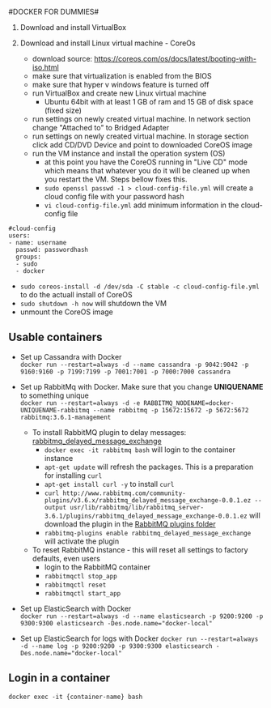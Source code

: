 #DOCKER FOR DUMMIES#

1. Download and install VirtualBox
	
2. Download and install Linux virtual machine - CoreOs
    - download source: https://coreos.com/os/docs/latest/booting-with-iso.html
    - make sure that virtualization is enabled from the BIOS
    - make sure that hyper v windows feature is turned off
    - run VirtualBox and create new Linux virtual machine
        + Ubuntu 64bit with at least 1 GB of ram and 15 GB of disk space (fixed size)
    - run settings on newly created virtual machine. In network section change "Attached to" to Bridged Adapter
    - run settings on newly created virtual machine. In storage section click add CD/DVD Device and point to downloaded CoreOS image
    - run the VM instance and install the operation system (OS)
        + at this point you have the CoreOS running in "Live CD" mode which means that whatever you do it will be cleaned up when you restart the VM. Steps bellow fixes this.
        + `sudo openssl passwd -1 > cloud-config-file.yml` will create a cloud config file with your password hash
        + `vi cloud-config-file.yml` add minimum information in the cloud-config file
```
#cloud-config
users:
- name: username
  passwd: passwordhash
  groups:
  - sudo
  - docker
```
- `sudo coreos-install -d /dev/sda -C stable -c cloud-config-file.yml` to do the actuall install of CoreOS
- `sudo shutdown -h now` will shutdown the VM
- unmount the CoreOS image

Usable containers
-----------------
- Set up Cassandra with Docker  
`docker run --restart=always -d --name cassandra -p 9042:9042 -p 9160:9160 -p 7199:7199 -p 7001:7001 -p 7000:7000 cassandra`

- Set up RabbitMq with Docker. Make sure that you change **UNIQUENAME** to something unique  
`docker run --restart=always -d -e RABBITMQ_NODENAME=docker-UNIQUENAME-rabbitmq --name rabbitmq -p 15672:15672 -p 5672:5672 rabbitmq:3.6.1-management`
  - To install RabbitMQ plugin to delay messages: [rabbitmq_delayed_message_exchange](http://www.rabbitmq.com/community-plugins.html)
    - `docker exec -it rabbitmq bash` will login to the container instance
    - `apt-get update` will refresh the packages. This is a preparation for installing `curl`
    - `apt-get install curl -y` to install `curl`
    - `curl http://www.rabbitmq.com/community-plugins/v3.6.x/rabbitmq_delayed_message_exchange-0.0.1.ez --output usr/lib/rabbitmq/lib/rabbitmq_server-3.6.1/plugins/rabbitmq_delayed_message_exchange-0.0.1.ez` will download the plugin in the [RabbitMQ plugins folder](https://www.rabbitmq.com/installing-plugins.html)
    - `rabbitmq-plugins enable rabbitmq_delayed_message_exchange` will activate the plugin
  - To reset RabbitMQ instance - this will reset all settings to factory defaults, even users
    - login to the RabbitMQ container
    - `rabbitmqctl stop_app`
    - `rabbitmqctl reset`
    - `rabbitmqctl start_app`
- Set up ElasticSearch with Docker  
`docker run --restart=always -d --name elasticsearch -p 9200:9200 -p 9300:9300 elasticsearch -Des.node.name="docker-local"`
- Set up ElasticSearch for logs with Docker
`docker run --restart=always -d --name log -p 9200:9200 -p 9300:9300 elasticsearch -Des.node.name="docker-local"`

Login in a container
--------------------
`docker exec -it {container-name} bash`
